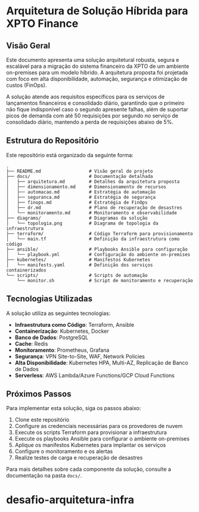 # Arquitetura de Solução Híbrida para XPTO Finance

## Visão Geral

Este documento apresenta uma solução arquitetural robusta, segura e escalável para a migração do sistema financeiro da XPTO de um ambiente on-premises para um modelo híbrido. A arquitetura proposta foi projetada com foco em alta disponibilidade, automação, segurança e otimização de custos (FinOps).

A solução atende aos requisitos específicos para os serviços de lançamentos financeiros e consolidado diário, garantindo que o primeiro não fique indisponível caso o segundo apresente falhas, além de suportar picos de demanda com até 50 requisições por segundo no serviço de consolidado diário, mantendo a perda de requisições abaixo de 5%.

## Estrutura do Repositório

Este repositório está organizado da seguinte forma:

```
.
├── README.md                  # Visão geral do projeto
├── docs/                      # Documentação detalhada
│   ├── arquitetura.md         # Detalhes da arquitetura proposta
│   ├── dimensionamento.md     # Dimensionamento de recursos
│   ├── automacao.md           # Estratégia de automação
│   ├── seguranca.md           # Estratégia de segurança
│   ├── finops.md              # Estratégia de FinOps
│   ├── dr.md                  # Plano de recuperação de desastres
│   └── monitoramento.md       # Monitoramento e observabilidade
├── diagrams/                  # Diagramas da solução
│   └── topologia.png          # Diagrama de topologia da infraestrutura
├── terraform/                 # Código Terraform para provisionamento
│   └── main.tf                # Definição da infraestrutura como código
├── ansible/                   # Playbooks Ansible para configuração
│   └── playbook.yml           # Configuração do ambiente on-premises
├── kubernetes/                # Manifestos Kubernetes
│   └── manifests.yaml         # Definição dos serviços containerizados
└── scripts/                   # Scripts de automação
    └── monitor.sh             # Script de monitoramento e recuperação
```

## Tecnologias Utilizadas

A solução utiliza as seguintes tecnologias:

- **Infraestrutura como Código**: Terraform, Ansible
- **Containerização**: Kubernetes, Docker
- **Banco de Dados**: PostgreSQL
- **Cache**: Redis
- **Monitoramento**: Prometheus, Grafana
- **Segurança**: VPN Site-to-Site, WAF, Network Policies
- **Alta Disponibilidade**: Kubernetes HPA, Multi-AZ, Replicação de Banco de Dados
- **Serverless**: AWS Lambda/Azure Functions/GCP Cloud Functions

## Próximos Passos

Para implementar esta solução, siga os passos abaixo:

1. Clone este repositório
2. Configure as credenciais necessárias para os provedores de nuvem
3. Execute os scripts Terraform para provisionar a infraestrutura
4. Execute os playbooks Ansible para configurar o ambiente on-premises
5. Aplique os manifestos Kubernetes para implantar os serviços
6. Configure o monitoramento e os alertas
7. Realize testes de carga e recuperação de desastres

Para mais detalhes sobre cada componente da solução, consulte a documentação na pasta `docs/`.
# desafio-arquitetura-infra
